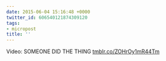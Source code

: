 ```yaml
---
date: 2015-06-04 15:16:48 +0000
twitter_id: 606540121874309120
tags:
- micropost
title: ''
---
```


Video: SOMEONE DID THE THING [tmblr.co/ZOHrOy1mR44Tm](http://tmblr.co/ZOHrOy1mR44Tm)
